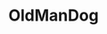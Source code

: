 ---
title: OldManDog
crosslinks:
- aww
- DisneyEyes
- MasterReturns
- unexpectedfactorial
- Zoomies
- EnglishSetter
- Unorthodog
- WTF
- animalssmiling
- BostonTerrier
- RATS
- AskReddit
---